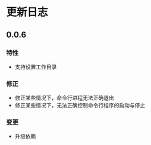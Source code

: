 # 更新日志
## 0.0.6
### 特性
- 支持设置工作目录
### 修正
- 修正某些情况下，命令行进程无法正确退出
- 修正某些情况下，无法正确控制命令行程序的启动与停止
### 变更
- 升级依赖
